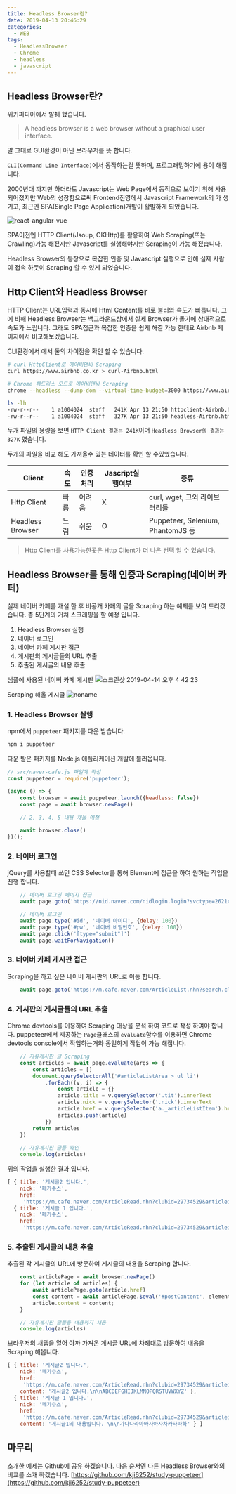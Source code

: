 ```yaml
---
title: Headless Browser란?
date: 2019-04-13 20:46:29
categories:
  - WEB
tags: 
  - HeadlessBrowser
  - Chrome
  - headless
  - javascript
---
```


## Headless Browser란?

위키피디아에서 발췌 했습니다.
> A headless browser is a web browser without a graphical user interface.

말 그대로 GUI환경이 아닌 브라우저를 뜻 합니다.

`CLI(Command Line Interface)`에서 동작하는걸 뜻하며, 프로그래밍하기에 용이 해집니다.

2000년대 까지만 하더라도 Javascript는 Web Page에서 동적으로 보이기 위해 사용 되어졌지만 Web의 성장함으로써 Frontend진영에서 Javascript Framework의 가 생기고, 최근엔 SPA(Single Page Application)개발이 활발하게 되었습니다. 

![react-angular-vue](https://user-images.githubusercontent.com/6037055/56088632-a0bcc100-5ebf-11e9-9ed2-db36b58c6a35.png)

SPA이전엔 HTTP Client(Jsoup, OKHttp)를 활용하여 Web Scraping(또는 Crawling)가능 해졌지만 Javascript를 실행해야지만 Scraping이 가능 해졌습니다.

Headless Browser의 등장으로 복잡한 인증 및 Javascript 실행으로 인해 실제 사람이 접속 하듯이 Scraping 할 수 있게 되었습니다.

## Http Client와 Headless Browser
HTTP Client는 URL입력과 동시에 Html Content를 바로 불러와 속도가 빠릅니다. 그에 비해 Headless Browser는 백그라운드상에서 실제 Browser가 돌기에 상대적으로 속도가 느립니다. 그래도 SPA접근과 복잡한 인증을 쉽게 해결 가능 한데요 Airbnb 페이지에서 비교해보겠습니다.

CLI환경에서 에서 둘의 차이점을 확인 할 수 있습니다.
```bash
# curl HttpClient로 에어비앤비 Scraping
curl https://www.airbnb.co.kr > curl-Airbnb.html
```

```bash
# Chrome 헤드리스 모드로 에어비앤비 Scraping
chrome --headless --dump-dom --virtual-time-budget=3000 https://www.airbnb.co.kr > headless-Airbnb.html
```

```bash
ls -lh
-rw-r--r--    1 a1004024  staff   241K Apr 13 21:50 httpclient-Airbnb.html
-rw-r--r--    1 a1004024  staff   327K Apr 13 21:50 headless-Airbnb.html
```
두개 파일의 용량을 보면 `HTTP Client 결과는 241K`이며 `Headless Browser의 결과는 327K` 였습니다.

두개의 파일을 비교 해도 가져올수 있는 데이터를 확인 할 수있었습니다.

Client | 속도 | 인증처리 | Jascript실행여부 | 종류
--- | --- | --- | --- | ---
Http Client | 빠름 | 어려움 | X | curl, wget, 그외 라이브러리들
Headless Browser | 느림 | 쉬움 | O | Puppeteer, Selenium, PhantomJS 등

> Http Client를 사용가능한곳은 Http Client가 더 나은 선택 일 수 있습니다.

## Headless Browser를 통해 인증과 Scraping(네이버 카페)
실제 네이버 카페를 개설 한 후 비공개 카페의 글을 Scraping 하는 예제를 보여 드리겠습니다.
총 5단계의 거쳐 스크래핑을 할 예정 입니다.

1. Headless Browser 실행
2. 네이버 로그인
3. 네이버 카페 게시판 접근
4. 게시판의 게시글들의 URL 추출
5. 추출된 게시글의 내용 추출

샘플에 사용된 네이버 카페 게시판
![스크린샷 2019-04-14 오후 4 42 23](https://user-images.githubusercontent.com/6037055/56089853-63166300-5ed4-11e9-80c6-3ec21da2e842.png)

Scraping 해올 게시글
![noname](https://user-images.githubusercontent.com/6037055/56089871-95c05b80-5ed4-11e9-973b-0b5f4388b90f.png)

### 1. Headless Browser 실행

npm에서 `puppeteer` 패키지를 다운 받습니다.
```bash
npm i puppeteer
```

다운 받은 패키지를 Node.js 애플리케이션 개발에 불러옵니다.
```javascript
// src/naver-cafe.js 파일에 작성
const puppeteer = require('puppeteer');

(async () => {
    const browser = await puppeteer.launch({headless: false})
    const page = await browser.newPage()
    
    // 2, 3, 4, 5 내용 채울 예정
    
    await browser.close()
})();
```

### 2. 네이버 로그인
jQuery를 사용할때 쓰던 CSS Selector를 통해 Element에 접근을 하여 원하는 작업을 진행 합니다.
```javascript
    // 네이버 로그인 페이지 접근
    await page.goto('https://nid.naver.com/nidlogin.login?svctype=262144&url=http://m.naver.com/aside/')

    // 네이버 로그인
    await page.type('#id', '네이버 아이디', {delay: 100})
    await page.type('#pw', '네이버 비밀번호', {delay: 100})
    await page.click('[type="submit"]')
    await page.waitForNavigation()
```

### 3. 네이버 카페 게시판 접근
Scraping을 하고 싶은 네이버 게시판의 URL로 이동 합니다.
```javascript
    await page.goto('https://m.cafe.naver.com/ArticleList.nhn?search.clubid=29734529&search.menuid=1&search.boardtype=L')
```
 
### 4. 게시판의 게시글들의 URL 추출
Chrome devtools를 이용하여 Scraping 대상을 분석 하여 코드로 작성 하여야 합니다.
puppeteer에서 제공하는 `Page`클래스의 `evaluate`함수를 이용하면 Chrome devtools console에서 작업하는거와 동일하게 작업이 가능 해집니다.
```javascript
    // 자유게시판 글 Scraping
    const articles = await page.evaluate(args => {
        const articles = []
        document.querySelectorAll('#articleListArea > ul li')
            .forEach((v, i) => {
                const article = {}
                article.title = v.querySelector('.tit').innerText
                article.nick = v.querySelector('.nick').innerText
                article.href = v.querySelector('a._articleListItem').href
                articles.push(article)
            })
        return articles
    })
    
    // 자유게시판 글들 확인
    console.log(articles)
```

위의 작업을 실행한 결과 입니다.
```javascript
[ { title: '게시글2 입니다.',
    nick: '페가수스',
    href:
     'https://m.cafe.naver.com/ArticleRead.nhn?clubid=29734529&articleid=3&page=1&boardtype=L&menuid=1' },
  { title: '게시글 1 입니다.',
    nick: '페가수스',
    href:
     'https://m.cafe.naver.com/ArticleRead.nhn?clubid=29734529&articleid=2&page=1&boardtype=L&menuid=1' } ]
```

### 5. 추출된 게시글의 내용 추출
추출된 각 게시글의 URL에 방문하여 게시글의 내용을 Scraping 합니다.

```javascript
    const articlePage = await browser.newPage()
    for (let article of articles) {
        await articlePage.goto(article.href)
        const content = await articlePage.$eval('#postContent', element => element.innerText)
        article.content = content;
    }

    // 자유게시판 글들을 내용까지 채움
    console.log(articles)
```

브라우저의 새탭을 열어 아까 가져온 게시글 URL에 차례대로 방문하여 내용을 Scraping 해옵니다.

```javascript
[ { title: '게시글2 입니다.',
    nick: '페가수스',
    href:
     'https://m.cafe.naver.com/ArticleRead.nhn?clubid=29734529&articleid=3&page=1&boardtype=L&menuid=1',
    content: '게시글2 입니다.\n\nABCDEFGHIJKLMNOPQRSTUVWXYZ' },
  { title: '게시글 1 입니다.',
    nick: '페가수스',
    href:
     'https://m.cafe.naver.com/ArticleRead.nhn?clubid=29734529&articleid=2&page=1&boardtype=L&menuid=1',
    content: '게시글1의 내용입니다. \n\n가나다라마바사아자차카타파하' } ]
```

## 마무리
소개한 예제는 Github에 공유 하겠습니다. 다음 순서엔 다른 Headless Browser와의 비교를 소개 하겠습니다.
[https://github.com/kji6252/study-puppeteer](https://github.com/kji6252/study-puppeteer)